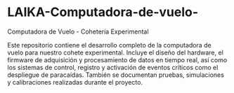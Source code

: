 # LAIKA-Computadora-de-vuelo-
Computadora de Vuelo - Cohetería Experimental

Este repositorio contiene el desarrollo completo de la computadora de vuelo para nuestro cohete experimental. Incluye el diseño del hardware, el firmware de adquisición y procesamiento de datos en tiempo real, así como los sistemas de control, registro y activación de eventos críticos como el despliegue de paracaídas. También se documentan pruebas, simulaciones y calibraciones realizadas durante el proyecto.

